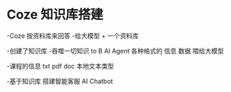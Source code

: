 # Coze 知识库搭建

-Coze 按资料库来回答
 -给大模型 + 一个资料库



-创建了知识库
 -吞噬一切知识 to B AI Agent 
 各种格式的 信息 数据 喂给大模型

 -课程的信息 txt pdf doc 本地文本类型


 -基于知识库 搭建智能客服 AI Chatbot 